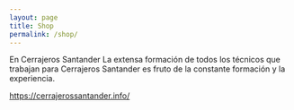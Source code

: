 ```yaml
---
layout: page
title: Shop
permalink: /shop/
---
```


En Cerrajeros Santander La extensa formación de todos los técnicos que trabajan para Cerrajeros Santander es fruto de la constante formación y la experiencia.

https://cerrajerossantander.info/
